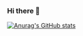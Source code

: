 ### Hi there 👋

[![Anurag's GitHub stats](https://github-readme-stats.vercel.app/api?username=KirbyPaint&show_icons=true&theme=radical)](https://github.com/anuraghazra/github-readme-stats)

<!--
**KirbyPaint/KirbyPaint** is a ✨ _special_ ✨ repository because its `README.md` (this file) appears on your GitHub profile.

Here are some ideas to get you started:

- 🔭 I’m currently working on ...
- 🌱 I’m currently learning ...
- 👯 I’m looking to collaborate on ...
- 🤔 I’m looking for help with ...
- 💬 Ask me about ...
- 📫 How to reach me: ...
- 😄 Pronouns: ...
- ⚡ Fun fact: ...
-->

